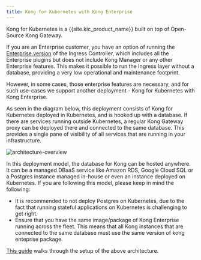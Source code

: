 ```yaml
---
title: Kong for Kubernetes with Kong Enterprise
---
```


Kong for Kubernetes is a {{site.kic_product_name}} built on top
of Open-Source Kong Gateway.

If you are an Enterprise customer, you have an option of running the
[Enterprise version](/gateway/latest/install-and-run/kubernetes/)
of the Ingress Controller, which includes
all the Enterprise plugins but does not include Kong Manager or any
other Enterprise features. This makes it possible to
run the Ingress layer without a database, providing a very low
operational and maintenance footprint.

However, in some cases, those enterprise features are necessary,
and for such use-cases we support another deployment - Kong for
Kubernetes with Kong Enterprise.

As seen in the diagram below, this deployment consists of
Kong for Kubernetes deployed in Kubernetes, and is hooked up with
a database. If there are services running outside Kubernetes,
a regular Kong Gateway proxy can be deployed there and connected to the
same database. This provides a single pane of visibility of
all services that are running in your infrastructure.

![architecture-overview](/assets/images/docs/kubernetes-ingress-controller/k4k8s-with-kong-enterprise.png "K4K8S with Kong Enterprise")

In this deployment model, the database for Kong can be hosted anywhere.
It can be a managed DBaaS service like Amazon RDS, Google Cloud
SQL or a Postgres instance managed in-house or even an instance
deployed on Kubernetes.
If you are following this model, please keep in mind the following:
- It is recommended to not deploy Postgres on Kubernetes,
  due to the fact that running stateful applications on Kubernetes
  is challenging to get right.
- Ensure that you have the same image/package of Kong Enterprise
  running across the fleet. This means that all Kong instances that are
  connected to the same database must use the
  same version of kong enteprise package.

[This guide](/kubernetes-ingress-controller/{{page.kong_version}}/deployment/kong-enterprise)
walks through the setup of the above architecture.
